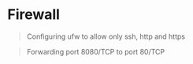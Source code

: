 # Firewall

> Configuring ufw to allow only ssh, http and https

> Forwarding port 8080/TCP to port 80/TCP